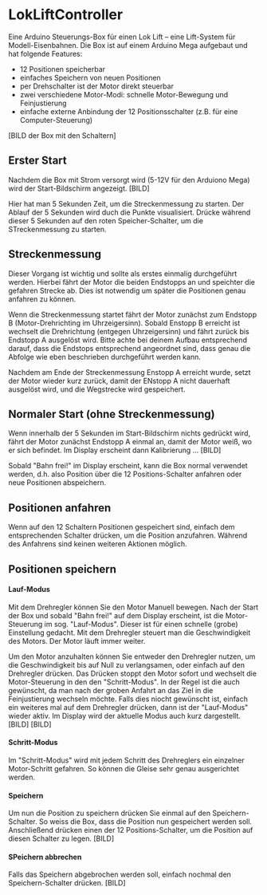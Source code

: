 # LokLiftController

Eine Arduino Steuerungs-Box für einen Lok Lift – eine Lift-System für Modell-Eisenbahnen.
Die Box ist auf einem Arduino Mega aufgebaut und hat folgende Features:

- 12 Positionen speicherbar
- einfaches Speichern von neuen Positionen
- per Drehschalter ist der Motor direkt steuerbar
- zwei verschiedene Motor-Modi: schnelle Motor-Bewegung und Feinjustierung
- einfache externe Anbindung der 12 Positionsschalter (z.B. für eine Computer-Steuerung)

[BILD der Box mit den Schaltern]

## Erster Start

Nachdem die Box mit Strom versorgt wird (5-12V für den Arduiono Mega) wird der Start-Bildschirm angezeigt.
[BILD]

Hier hat man 5 Sekunden Zeit, um die Streckenmessung zu starten. Der Ablauf der 5 Sekunden wird duch die Punkte visualisiert.
Drücke während dieser 5 Sekunden auf den roten Speicher-Schalter, um die STreckenmessung zu starten.

## Streckenmessung

Dieser Vorgang ist wichtig und sollte als erstes einmalig durchgeführt werden. Hierbei fährt der Motor die beiden Endstopps an
und speichter die gefahren Strecke ab. Dies ist notwendig um später die Positionen genau anfahren zu können.

Wenn die Streckenmessung startet fährt der Motor zunächst zum Endstopp B (Motor-Drehrichting im Uhrzeigersinn).
Sobald Enstopp B erreicht ist wechselt die Drehrichtung (entgegen Uhrzeigersinn) und fährt zurück bis Endstopp A ausgelöst wird.
Bitte achte bei deinem Aufbau entsprechend darauf, dass die Endstops entsprechend angeordnet sind, dass genau die Abfolge wie eben 
beschrieben durchgeführt werden kann.

Nachdem am Ende der Streckenmessung Enstopp A erreicht wurde, setzt der Motor wieder kurz zurück, damit der ENstopp A nicht dauerhaft 
ausgelöst wird, und die Wegstrecke wird gespeichert.

## Normaler Start (ohne Streckenmessung)

Wenn innerhalb der 5 Sekunden im Start-Bildschirm nichts gedrückt wird, fährt der Motor zunächst Endstopp A einmal an, damit der Motor weiß, 
wo er sich befindet. Im Display erscheint dann Kalibrierung ...
[BILD]

Sobald "Bahn frei!" im Display erscheint, kann die Box normal verwendet werden, d.h. also Position über die 12 Positions-Schalter anfahren 
oder neue Positionen abspeichern.

## Positionen anfahren
Wenn auf den 12 Schaltern Positionen gespeichert sind, einfach dem entsprechenden Schalter drücken, um die Position anzufahren. Während des 
Anfahrens sind keinen weiteren Aktionen möglich.

## Positionen speichern

#### Lauf-Modus

Mit dem Drehregler können Sie den Motor Manuell bewegen. Nach der Start der Box und sobald "Bahn frei!" auf dem Display erscheint, ist die 
Motor-Steuerung im sog. "Lauf-Modus". Dieser ist für einen schnelle (grobe) Einstellung gedacht. Mit dem Drehregler steuert man die 
Geschwindigkeit des Motors. Der Motor läuft immer weiter.

Um den Motor anzuhalten können Sie entweder den Drehregler nutzen, um die Geschwindigkeit bis auf Null zu verlangsamen, oder einfach auf den 
Drehregler drücken. Das Drücken stoppt den Motor sofort und wechselt die Motor-Steuerung in den den "Schritt-Modus". In der Regel ist die auch 
gewünscht, da man nach der groben Anfahrt an das Ziel in die Feinjustierung wechseln möchte. Falls dies niocht gewünscht ist, einfach ein 
weiteres mal auf dem Drehregler drücken, dann ist der "Lauf-Modus" wieder aktiv. Im Display wird der aktuelle Modus auch kurz dargestellt.
[BILD]
[BILD]

#### Schritt-Modus
Im "Schritt-Modus" wird mit jedem Schritt des Drehreglers ein einzelner Motor-Schritt gefahren. So können die Gleise sehr genau ausgerichtet werden.

#### Speichern
Um nun die Position zu speichern drücken Sie einmal auf den Speichern-Schalter. So weiss die Box, dass die Position nun gespeichert werden soll.
Anschließend drücken einen der 12 Positions-Schalter, um die Position auf diesen Schalter zu legen.
[BILD]

#### SPeichern abbrechen
Falls das Speichern abgebrochen werden soll, einfach nochmal den Speichern-Schalter drücken.
[BILD]
